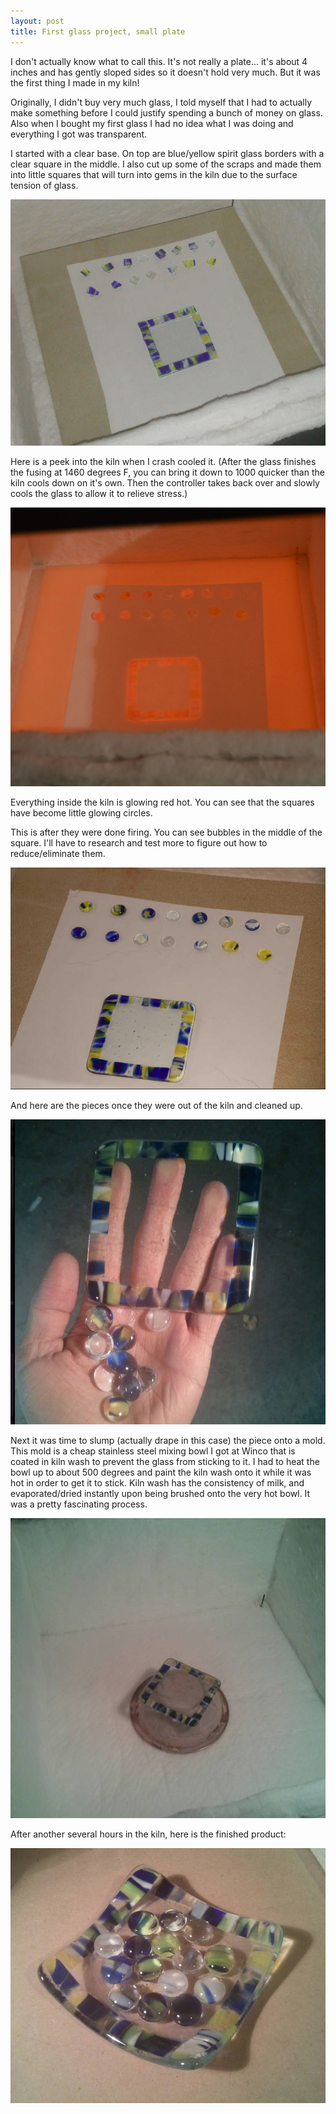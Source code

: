 ```yaml
---
layout: post
title: First glass project, small plate
---
```


I don't actually know what to call this. It's not really a plate... it's about 4 inches and has gently sloped sides so it doesn't hold very much. But it was the first thing I made in my kiln!

Originally, I didn't buy very much glass, I told myself that I had to actually make something before I could justify spending a bunch of money on glass. Also when I bought my first glass I had no idea what I was doing and everything I got was transparent.

I started with a clear base. On top are blue/yellow spirit glass borders with a clear square in the middle. I also cut up some of the scraps and made them into little squares that will turn into gems in the kiln due to the surface tension of glass.

![Assembled pieces](/images/2014-10-26/assembled.jpg)

Here is a peek into the kiln when I crash cooled it. (After the glass finishes the fusing at 1460 degrees F, you can bring it down to 1000 quicker than the kiln cools down on it's own. Then the controller takes back over and slowly cools the glass to allow it to relieve stress.)

![Pieces glowing in the kiln](/images/2014-10-26/glowing.jpg)

Everything inside the kiln is glowing red hot. You can see that the squares have become little glowing circles.

This is after they were done firing. You can see bubbles in the middle of the square. I'll have to research and test more to figure out how to reduce/eliminate them.

![Pieces fused](/images/2014-10-26/fused.jpg)

And here are the pieces once they were out of the kiln and cleaned up.

![Me holding the pieces](/images/2014-10-26/holding.jpg)

Next it was time to slump (actually drape in this case) the piece onto a mold. This mold is a cheap stainless steel mixing bowl I got at Winco that is coated in kiln wash to prevent the glass from sticking to it. I had to heat the bowl up to about 500 degrees and paint the kiln wash onto it while it was hot in order to get it to stick. Kiln wash has the consistency of milk, and evaporated/dried instantly upon being brushed onto the very hot bowl. It was a pretty fascinating process.

![Piece ready to be draped](/images/2014-10-26/draping.jpg)

After another several hours in the kiln, here is the finished product:

![Done](/images/2014-10-26/done.jpg)

